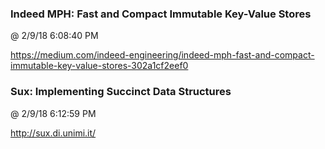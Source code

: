﻿

### Indeed MPH: Fast and Compact Immutable Key-Value Stores
@ 2/9/18 6:08:40 PM

https://medium.com/indeed-engineering/indeed-mph-fast-and-compact-immutable-key-value-stores-302a1cf2eef0



### Sux: Implementing Succinct Data Structures
@ 2/9/18 6:12:59 PM

http://sux.di.unimi.it/

